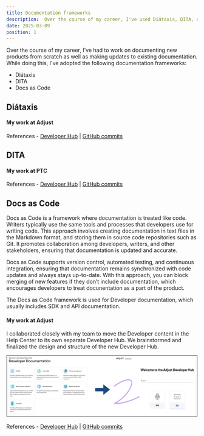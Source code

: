 ```yaml
---
title: Documentation frameworks
description:  Over the course of my career, I've used Diátaxis, DITA, and Docs as Code to structure and write documentation.
date: 2025-03-09
position: 1
---
```


Over the course of my career, I've had to work on documenting new products from scratch as well as making updates to existing documentation. While doing this, I've adopted the following documentation frameworks:
- Diátaxis
- DITA
- Docs as Code

## Diátaxis 



#### My work at Adjust

References - [Developer Hub](https://dev.adjust.com/en) | [GitHub commits](https://github.com/adjust/dev-docs/commits?author=KaihkashanAdjust)

## DITA


#### My work at PTC

References - [Developer Hub](https://dev.adjust.com/en) | [GitHub commits](https://github.com/adjust/dev-docs/commits?author=KaihkashanAdjust)

## Docs as Code

Docs as Code is a framework where documentation is treated like code. Writers typically use the same tools and processes that developers use for writing code. This approach involves creating documentation in text files in the Markdown format, and storing them in source code repositories such as Git. It promotes collaboration among developers, writers, and other stakeholders, ensuring that documentation is updated and accurate.

Docs as Code supports version control, automated testing, and continuous integration, ensuring that documentation remains synchronized with code updates and always stays up-to-date. With this approach, you can block merging of new features if they don’t include documentation, which encourages developers to treat docunentation as a part of the product.

The Docs as Code framework is used for Developer documentation, which usually includes SDK and API documentation.
 
#### My work at Adjust

I collaborated closely with my team to move the Developer content in the Help Center to its own separate Developer Hub. We brainstormed and finalized the design and structure of the new Developer Hub.

![From Developer content in the Help Center to Developer Hub](./docs-as-code.jpeg)

References - [Developer Hub](https://dev.adjust.com/en) | [GitHub commits](https://github.com/adjust/dev-docs/commits?author=KaihkashanAdjust)